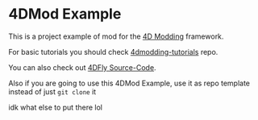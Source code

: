 # 4DMod Example
 This is a project example of mod for the [4D Modding](https://gdpseditor.com/4dmodding/ "4D Modding") framework.
 
 For basic tutorials you should check [4dmodding-tutorials](https://github.com/4D-Modding/4dmodding-tutorials "4dmodding-tutorials") repo.

 You can also check out [4DFly Source-Code](https://github.com/4D-Modding/4DFly).

 Also if you are going to use this 4DMod Example, use it as repo template instead of just `git clone` it 

 idk what else to put there lol
